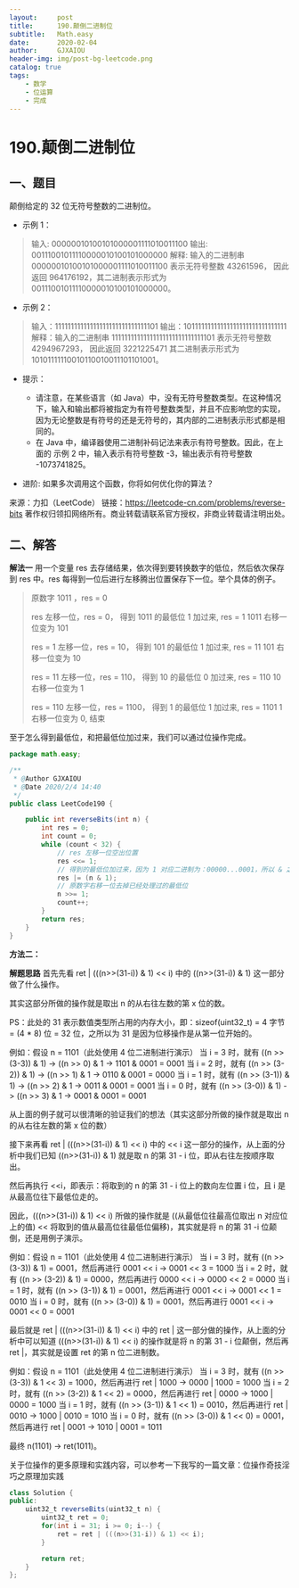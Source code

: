 ```yaml
---
layout:     post
title:      190.颠倒二进制位
subtitle:   Math.easy
date:       2020-02-04
author:     GJXAIOU
header-img: img/post-bg-leetcode.png
catalog: true
tags:
    - 数学
	- 位运算	
	- 完成
---
```




# 190.颠倒二进制位

## 一、题目

颠倒给定的 32 位无符号整数的二进制位。

- 示例 1：

> 输入: 00000010100101000001111010011100
> 输出: 00111001011110000010100101000000
> 解释: 输入的二进制串 00000010100101000001111010011100 表示无符号整数 43261596，
>       因此返回 964176192，其二进制表示形式为 00111001011110000010100101000000。

- 示例 2：

> 输入：11111111111111111111111111111101
> 输出：10111111111111111111111111111111
> 解释：输入的二进制串 11111111111111111111111111111101 表示无符号整数 4294967293，
>       因此返回 3221225471 其二进制表示形式为 10101111110010110010011101101001。

- 提示：
    - 请注意，在某些语言（如 Java）中，没有无符号整数类型。在这种情况下，输入和输出都将被指定为有符号整数类型，并且不应影响您的实现，因为无论整数是有符号的还是无符号的，其内部的二进制表示形式都是相同的。
    - 在 Java 中，编译器使用二进制补码记法来表示有符号整数。因此，在上面的 示例 2 中，输入表示有符号整数 -3，输出表示有符号整数 -1073741825。

- 进阶:
    如果多次调用这个函数，你将如何优化你的算法？

来源：力扣（LeetCode）
链接：https://leetcode-cn.com/problems/reverse-bits
著作权归领扣网络所有。商业转载请联系官方授权，非商业转载请注明出处。



## 二、解答

**解法一**
用一个变量 res 去存储结果，依次得到要转换数字的低位，然后依次保存到 res 中。res 每得到一位后进行左移腾出位置保存下一位。举个具体的例子。

> 原数字 1011 ，res = 0
>
> res 左移一位，res = 0，
> 得到 1011 的最低位 1 加过来, res = 1
> 1011 右移一位变为 101
>
> res = 1 左移一位，res = 10，
> 得到 101 的最低位 1 加过来, res = 11
> 101 右移一位变为 10 
>    
> res = 11 左移一位，res = 110，
> 得到 10 的最低位 0 加过来, res = 110
> 10 右移一位变为 1 
>    
> res = 110 左移一位，res = 1100，
> 得到 1 的最低位 1 加过来, res = 1101
> 1 右移一位变为 0, 结束 



至于怎么得到最低位，和把最低位加过来，我们可以通过位操作完成。

```java
package math.easy;

/**
 * @Author GJXAIOU
 * @Date 2020/2/4 14:40
 */
public class LeetCode190 {

    public int reverseBits(int n) {
        int res = 0;
        int count = 0;
        while (count < 32) {
            // res 左移一位空出位置
            res <<= 1;
            // 得到的最低位加过来，因为 1 对应二进制为：00000...0001，所以 & 之后获得最后一位
            res |= (n & 1);
            // 原数字右移一位去掉已经处理过的最低位
            n >>= 1;
            count++;
        }
        return res;
    }
}

```



**方法二：**

**解题思路**
首先先看 ret | (((n>>(31-i)) & 1) << i) 中的 ((n>>(31-i)) & 1) 这一部分做了什么操作。

其实这部分所做的操作就是取出 n 的从右往左数的第 x 位的数。

PS：此处的 31 表示数值类型所占用的内存大小，即：sizeof(uint32_t) = 4 字节 = (4 * 8) 位 = 32 位，之所以为 31 是因为位移操作是从第一位开始的。

例如：假设 n = 1101（此处使用 4 位二进制进行演示）
当 i = 3 时，就有 ((n >> (3-3)) & 1) -> ((n >> 0) & 1 -> 1101 & 0001 = 0001
当 i = 2 时，就有 ((n >> (3-2)) & 1) -> ((n >> 1) & 1 -> 0110 & 0001 = 0000
当 i = 1 时，就有 ((n >> (3-1)) & 1) -> ((n >> 2) & 1 -> 0011 & 0001 = 0001
当 i = 0 时，就有 ((n >> (3-0)) & 1) -> ((n >> 3) & 1 -> 0001 & 0001 = 0001

从上面的例子就可以很清晰的验证我们的想法（其实这部分所做的操作就是取出 n 的从右往左数的第 x 位的数）

接下来再看 ret | (((n>>(31-i)) & 1) << i) 中的 << i 这一部分的操作，从上面的分析中我们已知 ((n>>(31-i)) & 1) 就是取 n 的第 31 - i 位，即从右往左按顺序取出。

然后再执行 <<i，即表示：将取到的 n 的第 31 - i 位上的数向左位置 i 位，且 i 是从最高位往下最低位走的。

因此，(((n>>(31-i)) & 1) << i) 所做的操作就是 ((从最低位往最高位取出 n 对应位上的值) << 将取到的值从最高位往最低位偏移)，其实就是将 n 的第 31 -i 位颠倒，还是用例子演示。

例如：假设 n = 1101（此处使用 4 位二进制进行演示）
当 i = 3 时，就有 ((n >> (3-3)) & 1) = 0001，然后再进行 0001 << i -> 0001 << 3 = 1000
当 i = 2 时，就有 ((n >> (3-2)) & 1) = 0000，然后再进行 0000 << i -> 0000 << 2 = 0000
当 i = 1 时，就有 ((n >> (3-1)) & 1) = 0001，然后再进行 0001 << i -> 0001 << 1 = 0010
当 i = 0 时，就有 ((n >> (3-0)) & 1) = 0001，然后再进行 0001 << i -> 0001 << 0 = 0001

最后就是 ret | (((n>>(31-i)) & 1) << i) 中的 ret | 这一部分做的操作，从上面的分析中可以知道 (((n>>(31-i)) & 1) << i) 的操作就是将 n 的第 31 - i 位颠倒，然后再 ret |，其实就是设置 ret 的第 n 位二进制数。

例如：假设 n = 1101（此处使用 4 位二进制进行演示）
当 i = 3 时，就有 ((n >> (3-3)) & 1 << 3) = 1000，然后再进行 ret | 1000 -> 0000 | 1000 = 1000
当 i = 2 时，就有 ((n >> (3-2)) & 1 << 2) = 0000，然后再进行 ret | 0000 -> 1000 | 0000 = 1000
当 i = 1 时，就有 ((n >> (3-1)) & 1 << 1) = 0010，然后再进行 ret | 0010 -> 1000 | 0010 = 1010
当 i = 0 时，就有 ((n >> (3-0)) & 1 << 0) = 0001，然后再进行 ret | 0001 -> 1010 | 0001 = 1011

最终 n(1101) -> ret(1011)。

关于位操作的更多原理和实践内容，可以参考一下我写的一篇文章：位操作奇技淫巧之原理加实践

```java
class Solution {
public:
    uint32_t reverseBits(uint32_t n) {
        uint32_t ret = 0;
        for(int i = 31; i >= 0; i--) {
            ret = ret | (((n>>(31-i)) & 1) << i);
        }

        return ret;
    }
};
```

